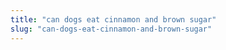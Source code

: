 ```yaml
---
title: "can dogs eat cinnamon and brown sugar"
slug: "can-dogs-eat-cinnamon-and-brown-sugar"
---
```


